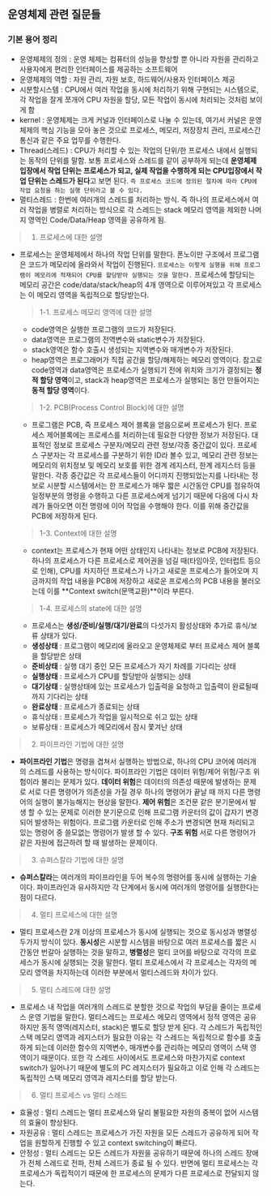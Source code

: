 ## 운영체제 관련 질문들

### 기본 용어 정리

- 운영체제의 정의 : 운영 체제는 컴퓨터의 성능을 향상할 뿐 아니라 자원을 관리하고 사용자에게 편리한 인터페이스를 제공하는 소프트웨어
- 운영체제의 역할 : 자원 관리, 자원 보호, 하드웨어/사용자 인터페이스 제공
- 시분할시스템 : CPU에서 여러 작업을 동시에 처리하기 위해 구현되는 시스템으로, 각 작업을 잘게 쪼개어 CPU 자원을 할당, 모든 작업이 동시에 처리되는 것처럼 보이게 함
- kernel : 운영체제는 크게 커널과 인터페이스로 나눌 수 있는데, 여기서 커널은 운영체제의 핵심 기능을 모아 놓은 것으로 프로세스, 메모리, 저장장치 관리, 프로세스간 통신과 같은 주요 업무를 수행한다.
- Thread(스레드) : CPU가 처리할 수 있는 작업의 단위/한 프로세스 내에서 실행되는 동작의 단위를 말함. 보통 프로세스와 스레드를 같이 공부하게 되는데 **운영체제 입장에서 작업 단위는 프로세스가 되고, 실제 작업을 수행하게 되는 CPU입장에서 작업 단위는 스레드가 된다**고 보면 된다. `즉 프로세스 코드에 정의된 절차에 따라 CPU에 작업 요청을 하는 실행 단위라고 볼 수 있다.`
- 멀티스레드 : 한번에 여러개의 스레드를 처리하는 방식. 즉 하나의 프로세스에서 여러 작업을 병렬로 처리하는 방식으로 각 스레드는 stack 메모리 영역을 제외한 나머지 영역인 Code/Data/Heap 영역을 공유하게 됨.

>1. 프로세스에 대한 설명

  - 프로세스는 운영체제에서 하나의 작업 단위를 말한다. 폰노이만 구조에서 프로그램은 코드가 메모리에 올라와서 작업이 진행된다. `프로세스는 이렇게 실행을 위해 프로그램이 메모리에 적재되어 CPU를 할당받아 실행되는 것을 말한다.`
  프로세스에 할당되는 메모리 공간은 code/data/stack/heap의 4개 영역으로 이루어져있고 각 프로세스는 이 메모리 영역을 독립적으로 할당받는다. 

    >1-1. 프로세스 메모리 영역에 대한 설명

    - code영역은 실행한 프로그램의 코드가 저장된다.
    - data영역은 프로그램의 전역변수와 static변수가 저장된다.
    - stack영역은 함수 호출시 생성되는 지역변수와 매개변수가 저장된다.
    - heap영역은 프로그래머가 직접 공간을 할당/해제하는 메모리 영역이다.
    참고로 code영역과 data영역은 프로세스가 실행되기 전에 위치와 크기가 결정되는 **정적 할당 영역**이고, stack과 heap영역은 프로세스가 실행되는 동안 만들어지는 **동적 할당 영역**이다.

    >1-2. PCB(Process Control Block)에 대한 설명

    - 프로그램은 PCB, 즉 프로세스 제어 블록을 얻음으로써 프로세스가 된다. 프로세스 제어블록에는 프로세스를 처리하는데 필요한 다양한 정보가 저장된다. 대표적인 정보로 프로세스 구분자/메모리 관련 정보/각종 중간값이 있다.
    프로세스 구분자는 각 프로세스를 구분하기 위한 ID라 볼수 있고, 메모리 관련 정보는 메모리의 위치정보 및 메모리 보호를 위한 경계 레지스터, 한계 레지스터 등을 말한다. 각종 중간값은 각 프로세스들이 어디까지 진행되었는지를 나타내는 정보로 시분할 시스템에서는 한 프로세스가 매우 짧은 시간동안 CPU를 점유하여 일정부분의 명령을 수행하고 다른 프로세스에게 넘기기 때문에 다음에 다시 차례가 돌아오면 이전 명령에 이어 작업을 수행해야 한다. 이를 위해 중간값을 PCB에 저장하게 된다.

    >1-3. Context에 대한 설명

    - context는 프로세스가 현재 어떤 상태인지 나타내는 정보로 PCB에 저장된다. 하나의 프로세스가 다른 프로세스로 제어권을 넘길 때(타임아웃, 인터럽트 등으로 인해), CPU를 차지하던 프로세스가 나가고 새로운 프로세스가 들어오며 지금까지의 작업 내용을 PCB에 저장하고 새로운 프로세스의 PCB 내용을 불러오는데 이를 **Context switch(문맥교환)**이라 부른다.

    >1-4. 프로세스의 state에 대한 설명

    - 프로세스는 **생성/준비/실행/대기/완료**의 다섯가지 활성상태와 추가로 휴식/보류 상태가 있다.
    - **생성상태** : 프로그램이 메모리에 올라오고 운영체제로 부터 프로세스 제어 블록을 할당받은 상태
    - **준비상태** : 실행 대기 중인 모든 프로세스가 자기 차례를 기다리는 상태
    - **실행상태** : 프로세스가 CPU를 할당받아 실행되는 상태
    - **대기상태** : 실행상태에 있는 프로세스가 입출력을 요청하고 입출력이 완료될때까지 기다리는 상태
    - **완료상태** : 프로세스가 종료되는 상태
    - 휴식상태 : 프로세스가 작업을 일시적으로 쉬고 있는 상태
    - 보류상태 : 프로세스가 메모리에서 잠시 쫓겨난 상태

>2. 파이프라인 기법에 대한 설명

 - **파이프라인 기법**은 명령을 겹쳐서 실행하는 방법으로, 하나의 CPU 코어에 여러개의 스레드를 사용하는 방식이다.
 파이프라인 기법은 데이터 위험/제어 위험/구조 위험이라 불리는 문제가 있다.
 **데이터 위험**은 데이터의 의존성 때문에 발생하는 문제로 서로 다른 명령어가 의존성을 가질 경우 하나의 명령어가 끝날 때 까지 다른 명령어의 실행이 불가능해지는 현상을 말한다.
**제어 위험**은 조건문 같은 분기문에서 발생 할 수 있는 문제로 이러한 분기문으로 인해 프로그램 카운터의 값이 갑자기 변경되어 발생하는 위험이다. 프로그램 카운터로 인해 주소가 변경되면 현재 처리되고 있는 명령어 중 쓸모없는 명령어가 발생 할 수 있다.
**구조 위험** 서로 다른 명령어가 같은 자원에 접근하려 할 때 발생하는 문제이다.

>3. 슈퍼스칼라 기법에 대한 설명

- **슈퍼스칼라**는 여러개의 파이프라인을 두어 복수의 명령어를 동시에 실행하는 기술이다. 파이프라인과 유사하지만 각 단계에서 동시에 여러개의 명령어를 실행한다는 점이 다르다.

>4. 멀티 프로세스에 대한 설명

- 멀티 프로세스란 2개 이상의 프로세스가 동시에 실행되는 것으로 동시성과 병렬성 두가지 방식이 있다. 
**동시성**은 시분할 시스템을 바탕으로 여러 프로세스를 짧은 시간동안 번갈아 실행하는 것을 말하고, **병렬성**은 멀티 코어를 바탕으로 각각의 프로세스가 동시에 실행되는 것을 말한다. 
멀티 프로세스에서 각 프로세스는 각자의 메모리 영역을 차지하는데 이러한 부분에서 멀티스레드와 차이가 있다.

>5. 멀티 스레드에 대한 설명

- 프로세스 내 작업을 여러개의 스레드로 분할한 것으로 작업의 부담을 줄이는 프로세스 운영 기법을 말한다. 
멀티스레드는 프로세스 메모리 영역에서 정적 영역은 공유하지만 동적 영역(레지스터, stack)은 별도로 할당 받게 된다.
각 스레드가 독립적인 스택 메모리 영역과 레지스터가 필요한 이유는 각 스레드는 독립적으로 함수를 호출하게 되는데 이러한 함수의 지역변수, 매개변수를 관리하는 메모리 영역이 스택 영역이기 때문이다. 또한 각 스레드 사이에서도 프로세스와 마찬가지로 context switch가 일어나기 때문에 별도의 PC 레지스터가 필요하고 이로 인해 각 스레드는 독립적인 스택 메모리 영역과 레지스터를 할당 받는다. 

>6. 멀티 프로세스 vs 멀티 스레드

- 효율성 : 멀티 스레드는 멀티 프로세스와 달리 불필요한 자원의 중복이 없어 시스템의 효율이 향상된다.
- 자원공유 : 멀티 스레드는 프로세스가 가진 자원을 모든 스레드가 공유하게 되어 작업을 원할하게 진행할 수 있고 context switching이 빠르다. 
- 안정성 : 멀티 스레드는 모든 스레드가 자원을 공유하기 때문에 하나의 스레드 장애가 전체 스레드로 전파, 전체 스레드가 종료 될 수 있다. 반면에 멀티 프로세스는 각 프로세스가 독립적이기 때문에 한 프로세스의 문제가 다른 프로세스로 전달되지 않는다.



